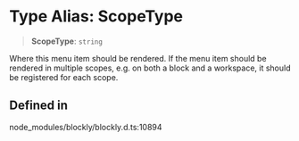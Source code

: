 # Type Alias: ScopeType

> **ScopeType**: `string`

Where this menu item should be rendered. If the menu item should be rendered
in multiple scopes, e.g. on both a block and a workspace, it should be
registered for each scope.

## Defined in

node_modules/blockly/blockly.d.ts:10894
